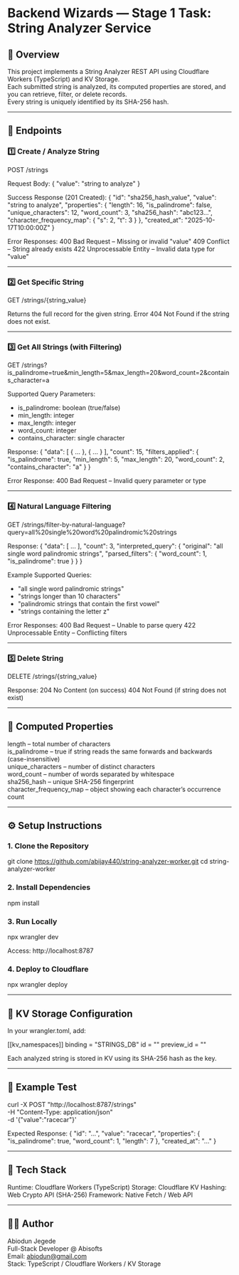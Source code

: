 # Backend Wizards — Stage 1 Task: String Analyzer Service

## 🚀 Overview
This project implements a String Analyzer REST API using Cloudflare Workers (TypeScript) and KV Storage.  
Each submitted string is analyzed, its computed properties are stored, and you can retrieve, filter, or delete records.  
Every string is uniquely identified by its SHA-256 hash.

---

## 🧩 Endpoints

### 1️⃣ Create / Analyze String
POST /strings

Request Body:
{
  "value": "string to analyze"
}

Success Response (201 Created):
{
  "id": "sha256_hash_value",
  "value": "string to analyze",
  "properties": {
    "length": 16,
    "is_palindrome": false,
    "unique_characters": 12,
    "word_count": 3,
    "sha256_hash": "abc123...",
    "character_frequency_map": { "s": 2, "t": 3 }
  },
  "created_at": "2025-10-17T10:00:00Z"
}

Error Responses:
400 Bad Request – Missing or invalid "value"
409 Conflict – String already exists
422 Unprocessable Entity – Invalid data type for "value"

---

### 2️⃣ Get Specific String
GET /strings/{string_value}

Returns the full record for the given string.
Error 404 Not Found if the string does not exist.

---

### 3️⃣ Get All Strings (with Filtering)
GET /strings?is_palindrome=true&min_length=5&max_length=20&word_count=2&contains_character=a

Supported Query Parameters:
- is_palindrome: boolean (true/false)
- min_length: integer
- max_length: integer
- word_count: integer
- contains_character: single character

Response:
{
  "data": [ { ... }, { ... } ],
  "count": 15,
  "filters_applied": {
    "is_palindrome": true,
    "min_length": 5,
    "max_length": 20,
    "word_count": 2,
    "contains_character": "a"
  }
}

Error Response:
400 Bad Request – Invalid query parameter or type

---

### 4️⃣ Natural Language Filtering
GET /strings/filter-by-natural-language?query=all%20single%20word%20palindromic%20strings

Response:
{
  "data": [ ... ],
  "count": 3,
  "interpreted_query": {
    "original": "all single word palindromic strings",
    "parsed_filters": {
      "word_count": 1,
      "is_palindrome": true
    }
  }
}

Example Supported Queries:
- "all single word palindromic strings"
- "strings longer than 10 characters"
- "palindromic strings that contain the first vowel"
- "strings containing the letter z"

Error Responses:
400 Bad Request – Unable to parse query
422 Unprocessable Entity – Conflicting filters

---

### 5️⃣ Delete String
DELETE /strings/{string_value}

Response:
204 No Content (on success)
404 Not Found (if string does not exist)

---

## 🧮 Computed Properties
length – total number of characters  
is_palindrome – true if string reads the same forwards and backwards (case-insensitive)  
unique_characters – number of distinct characters  
word_count – number of words separated by whitespace  
sha256_hash – unique SHA-256 fingerprint  
character_frequency_map – object showing each character’s occurrence count

---

## ⚙️ Setup Instructions

### 1. Clone the Repository
git clone https://github.com/abijay440/string-analyzer-worker.git
cd string-analyzer-worker

### 2. Install Dependencies
npm install

### 3. Run Locally
npx wrangler dev

Access: http://localhost:8787

### 4. Deploy to Cloudflare
npx wrangler deploy

---

## 🧰 KV Storage Configuration
In your wrangler.toml, add:

[[kv_namespaces]]
binding = "STRINGS_DB"
id = "<your-kv-id>"
preview_id = "<your-kv-preview-id>"

Each analyzed string is stored in KV using its SHA-256 hash as the key.

---

## 🧪 Example Test
curl -X POST "http://localhost:8787/strings" \
     -H "Content-Type: application/json" \
     -d '{"value":"racecar"}'

Expected Response:
{
  "id": "...",
  "value": "racecar",
  "properties": {
    "is_palindrome": true,
    "word_count": 1,
    "length": 7
  },
  "created_at": "..."
}

---

## 🧙 Tech Stack
Runtime: Cloudflare Workers (TypeScript)
Storage: Cloudflare KV
Hashing: Web Crypto API (SHA-256)
Framework: Native Fetch / Web API

---

## 🧑‍💻 Author
Abiodun Jegede  
Full-Stack Developer @ Abisofts  
Email: abiodun@gmail.com  
Stack: TypeScript / Cloudflare Workers / KV Storage
